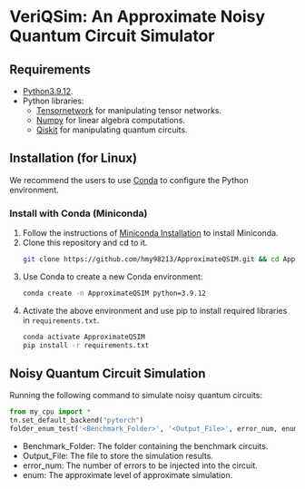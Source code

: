 # VeriQSim: An Approximate Noisy Quantum Circuit Simulator

## Requirements ##

- [Python3.9.12](https://www.python.org/).
- Python libraries: 
    * [Tensornetwork](https://github.com/google/tensornetwork) for manipulating tensor networks.
    * [Numpy](https://numpy.org/) for linear algebra computations.
    * [Qiskit](https://qiskit.org/) for manipulating quantum circuits.

## Installation (for Linux) ##

We recommend the users to use [Conda](https://docs.conda.io/en/latest/) to configure the Python environment.

### Install with Conda (Miniconda) ###
1. Follow the instructions of [Miniconda Installation](https://conda.io/projects/conda/en/latest/user-guide/install/index.html) to install Miniconda.
2. Clone this repository and cd to it.
    ```bash
    git clone https://github.com/hmy98213/ApproximateQSIM.git && cd ApproximateQSIM
    ```
3. Use Conda to create a new Conda environment:
    ```bash
    conda create -n ApproximateQSIM python=3.9.12
    ```
4. Activate the above environment and use pip to install required libraries in `requirements.txt`.
    ```bash
    conda activate ApproximateQSIM
    pip install -r requirements.txt
    ```

## Noisy Quantum Circuit Simulation ##
Running the following command to simulate noisy quantum circuits:

```python
from my_cpu import *
tn.set_default_backend("pytorch")
folder_enum_test('<Benchmark_Folder>', '<Output_File>', error_num, enum)
```
- Benchmark_Folder: The folder containing the benchmark circuits.
- Output_File: The file to store the simulation results.
- error_num: The number of errors to be injected into the circuit.
- enum: The approximate level of approximate simulation.


